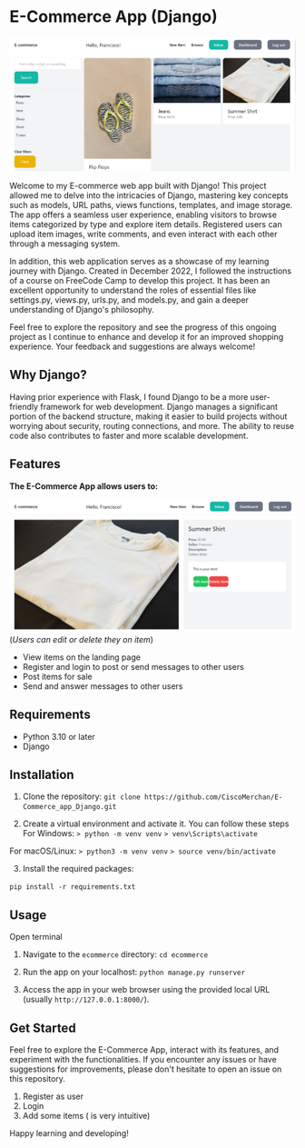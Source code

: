 
# E-Commerce App (Django)

![E-Commerce_App](./assets/e-commerce_Django/ecommerce02.png)

Welcome to my E-commerce web app built with Django! This project allowed me to delve into the intricacies of Django, mastering key concepts such as models, URL paths, views functions, templates, and image storage. The app offers a seamless user experience, enabling visitors to browse items categorized by type and explore item details. Registered users can upload item images, write comments, and even interact with each other through a messaging system.

In addition, this web application serves as a showcase of my learning journey with Django. Created in December 2022, I followed the instructions of a course on FreeCode Camp to develop this project. It has been an excellent opportunity to understand the roles of essential files like settings.py, views.py, urls.py, and models.py, and gain a deeper understanding of Django's philosophy.

Feel free to explore the repository and see the progress of this ongoing project as I continue to enhance and develop it for an improved shopping experience. Your feedback and suggestions are always welcome!

## Why Django?

Having prior experience with Flask, I found Django to be a more user-friendly framework for web development. Django manages a significant portion of the backend structure, making it easier to build projects without worrying about security, routing connections, and more. The ability to reuse code also contributes to faster and more scalable development.

## Features

**The E-Commerce App allows users to:**

![E-Commerce App](./assets/e-commerce_Django/ecommerce01.png)
      (*Users can edit or delete they on item*)
- View items on the landing page
- Register and login to post or send messages to other users
- Post items for sale
- Send and answer messages to other users

## Requirements

- Python 3.10 or later
- Django

## Installation

1. Clone the repository:
`git clone https://github.com/CiscoMerchan/E-Commerce_app_Django.git`


2. Create a virtual environment and activate it. You can follow these steps
For Windows:
```> python -m venv venv```
```> venv\Scripts\activate```
   
For macOS/Linux:
```> python3 -m venv venv```
```> source venv/bin/activate```


3. Install the required packages:

```pip install -r requirements.txt```


## Usage
Open terminal

1. Navigate to the `ecommerce` directory: `cd ecommerce`
  
2. Run the app on your localhost:
   ```python manage.py runserver```

3. Access the app in your web browser using the provided local URL (usually `http://127.0.0.1:8000/`).

## Get Started

Feel free to explore the E-Commerce App, interact with its features, and experiment with the functionalities. If you encounter any issues or have suggestions for improvements, please don't hesitate to open an issue on this repository.
1. Register as user
2. Login
3. Add some items ( is very intuitive)

Happy learning and developing!




  
 



